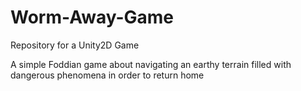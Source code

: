 # Worm-Away-Game
Repository for a Unity2D Game

A simple Foddian game about navigating an earthy terrain filled with dangerous phenomena in order to return home
